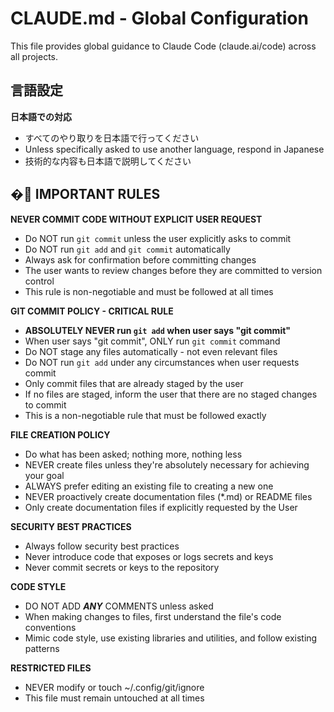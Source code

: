 # CLAUDE.md - Global Configuration

This file provides global guidance to Claude Code (claude.ai/code) across all projects.

## 言語設定

**日本語での対応**
- すべてのやり取りを日本語で行ってください
- Unless specifically asked to use another language, respond in Japanese
- 技術的な内容も日本語で説明してください

## � IMPORTANT RULES

**NEVER COMMIT CODE WITHOUT EXPLICIT USER REQUEST**
- Do NOT run `git commit` unless the user explicitly asks to commit
- Do NOT run `git add` and `git commit` automatically
- Always ask for confirmation before committing changes
- The user wants to review changes before they are committed to version control
- This rule is non-negotiable and must be followed at all times

**GIT COMMIT POLICY - CRITICAL RULE**
- **ABSOLUTELY NEVER run `git add` when user says "git commit"**
- When user says "git commit", ONLY run `git commit` command
- Do NOT stage any files automatically - not even relevant files
- Do NOT run `git add` under any circumstances when user requests commit
- Only commit files that are already staged by the user
- If no files are staged, inform the user that there are no staged changes to commit
- This is a non-negotiable rule that must be followed exactly

**FILE CREATION POLICY**
- Do what has been asked; nothing more, nothing less
- NEVER create files unless they're absolutely necessary for achieving your goal
- ALWAYS prefer editing an existing file to creating a new one
- NEVER proactively create documentation files (*.md) or README files
- Only create documentation files if explicitly requested by the User

**SECURITY BEST PRACTICES**
- Always follow security best practices
- Never introduce code that exposes or logs secrets and keys
- Never commit secrets or keys to the repository

**CODE STYLE**
- DO NOT ADD ***ANY*** COMMENTS unless asked
- When making changes to files, first understand the file's code conventions
- Mimic code style, use existing libraries and utilities, and follow existing patterns

**RESTRICTED FILES**
- NEVER modify or touch ~/.config/git/ignore
- This file must remain untouched at all times